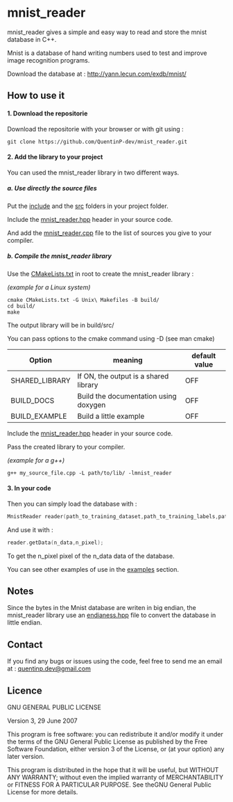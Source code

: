 # mnist_reader

mnist_reader gives a simple and easy way to read and store the mnist database in C++.

Mnist is a database of hand writing numbers used to test and improve image recognition programs.

Download the database at : http://yann.lecun.com/exdb/mnist/

## How to use it

#### 1. Download the repositorie

Download the repositorie with your browser or with git using :

```
git clone https://github.com/QuentinP-dev/mnist_reader.git
```

#### 2. Add the library to your project

You can used the mnist_reader library in two different ways.

##### a. Use directly the source files

Put the [include](/include) and the [src](/src) folders in your project folder.

Include the [mnist_reader.hpp](/include/mnist_reader/mnist_reader.hpp) header in your source code.

And add the [mnist_reader.cpp](/src/mnist_reader.cpp) file to the list of sources you give to your compiler.

##### b. Compile the mnist_reader library

Use the [CMakeLists.txt](/CMakeLists.txt) in root to create the mnist_reader library :

*(example for a Linux system)*
```
cmake CMakeLists.txt -G Unix\ Makefiles -B build/
cd build/
make
```
The output library will be in build/src/

You can pass options to the cmake command using -D (see man cmake)

Option | meaning | default value
------ | ------- | -------------
SHARED_LIBRARY | If ON, the output is a shared library | OFF
BUILD_DOCS | Build the documentation using doxygen | OFF
BUILD_EXAMPLE | Build a little example | OFF

Include the [mnist_reader.hpp](/include/mnist_reader/mnist_reader.hpp) header in your source code.

Pass the created library to your compiler.

*(example for a g++)*
```
g++ my_source_file.cpp -L path/to/lib/ -lmnist_reader
```

#### 3. In your code

Then you can simply load the database with :
```c++
MnistReader reader(path_to_training_dataset,path_to_training_labels,path_to_test_dataset,path_to_test_labels,true);
```

And use it with :
```c++
reader.getData(n_data,n_pixel);
```
To get the n_pixel pixel of the n_data data of the database.

You can see other examples of use in the [examples](examples/) section.

## Notes

Since the bytes in the Mnist database are writen in big endian, the mnist_reader library use an [endianess.hpp](/include/system/endianess.hpp) file to convert the database in little endian.

## Contact

If you find any bugs or issues using the code, feel free to send me an email at :
quentinp.dev@gmail.com

## Licence

GNU GENERAL PUBLIC LICENSE

Version 3, 29 June 2007

This program is free software: you can redistribute it and/or modify
it under the terms of the GNU General Public License as published by
the Free Software Foundation, either version 3 of the License, or
(at your option) any later version.

This program is distributed in the hope that it will be useful,
but WITHOUT ANY WARRANTY; without even the implied warranty of
MERCHANTABILITY or FITNESS FOR A PARTICULAR PURPOSE.
See theGNU General Public License for more details.
